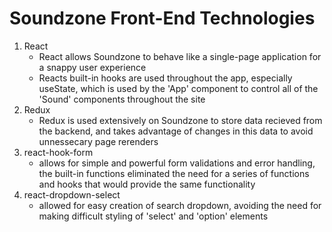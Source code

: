 # Soundzone Front-End Technologies
1. React
    - React allows Soundzone to behave like a single-page application for a snappy user experience
    - Reacts built-in hooks are used throughout the app, especially useState, which is used by the 'App' component to control all of the 'Sound' components throughout the site
2. Redux
    - Redux is used extensively on Soundzone to store data recieved from the backend, and takes advantage of changes in this data to avoid unnessecary page rerenders
3. react-hook-form
    - allows for simple and powerful form validations and error handling, the built-in functions eliminated the need for a series of functions and hooks that would provide the same functionality
4. react-dropdown-select
    - allowed for easy creation of search dropdown, avoiding the need for making difficult styling of 'select' and 'option' elements
